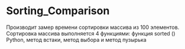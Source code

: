 # Sorting_Comparison
Производит замер времени сортировки массива из 100 элементов. Сортировка массива выполняется 4 функциями: функция sorted () Python, метод встаки, метод выбора и метод пузырька
